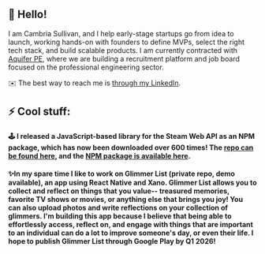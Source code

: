## 🙌 Hello! 

I am Cambria Sullivan, and I help early-stage startups go from idea to launch, working hands-on with founders to define MVPs, select the right tech stack, and build scalable products. I am currently contracted with [Aquifer PE](https://www.aquiferpe.com/), where we are building a recruitment platform and job board focused on the professional engineering sector.

✉️ The best way to reach me is [through my LinkedIn](https://www.linkedin.com/in/cambria-sullivan).

## ⚡ Cool stuff:

#### 🕹️ I released a JavaScript-based library for the Steam Web API as an NPM package, which has now been downloaded over 600 times! The [repo can be found here](https://github.com/cambsull/SteamWebAPILibrary), and the [NPM package is available here](https://www.npmjs.com/package/swalib).

#### ✨In my spare time I like to work on Glimmer List (private repo, demo available), an app using React Native and Xano. Glimmer List allows you to collect and reflect on things that you value-- treasured memories, favorite TV shows or movies, or anything else that brings you joy! You can also upload photos and write reflections on your collection of glimmers. I'm building this app because I believe that being able to effortlessly access, reflect on, and engage with things that are important to an individual can do a lot to improve someone's day, or even their life. I hope to publish Glimmer List through Google Play by Q1 2026!

